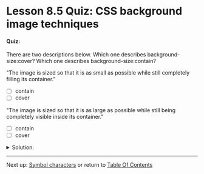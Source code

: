 # Lesson 8.5 Quiz: CSS background image techniques

#### Quiz:

There are two descriptions below. Which one describes background-size:cover? Which one describes background-size:contain?

"The image is sized so that it is as small as possible while still completely filling its container."
- [ ] contain
- [ ] cover

"The image is sized so that it is as large as possible while still being completely visible inside its container."
- [ ] contain
- [ ] cover

<details>
<summary>Solution:</summary>
<p>

"The image is sized so that it is as small as possible while still completely filling its container."
- [ ] contain
- [X] cover

"The image is sized so that it is as large as possible while still being completely visible inside its container."
- [X] contain
- [ ] cover

With cover, the image gets cropped so that the smaller dimension matches the smaller dimension of the container. The whole container is *covered* with the image, but part of the image may get cropped out.

With contain, the whole image is visible, but it may leave white space in the container.
</p>
</details>


- - -
Next up: [Symbol characters](ND024_Part2_Lesson08_06.md) or return to [Table Of Contents](./ND024_TableOfContents.md)
